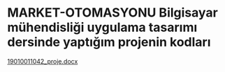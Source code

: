 # MARKET-OTOMASYONU Bilgisayar mühendisliği uygulama tasarımı dersinde yaptığım projenin kodları
[19010011042_proje.docx](https://github.com/mustafadag525/MARKET-OTOMASYONU/files/8970218/19010011042_proje.docx)
